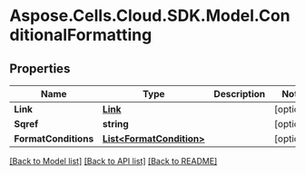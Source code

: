 # Aspose.Cells.Cloud.SDK.Model.ConditionalFormatting
## Properties

Name | Type | Description | Notes
------------ | ------------- | ------------- | -------------
**Link** | [**Link**](Link.md) |  | [optional] 
**Sqref** | **string** |  | [optional] 
**FormatConditions** | [**List&lt;FormatCondition&gt;**](FormatCondition.md) |  | [optional] 

[[Back to Model list]](../README.md#documentation-for-models) [[Back to API list]](../README.md#documentation-for-api-endpoints) [[Back to README]](../README.md)


